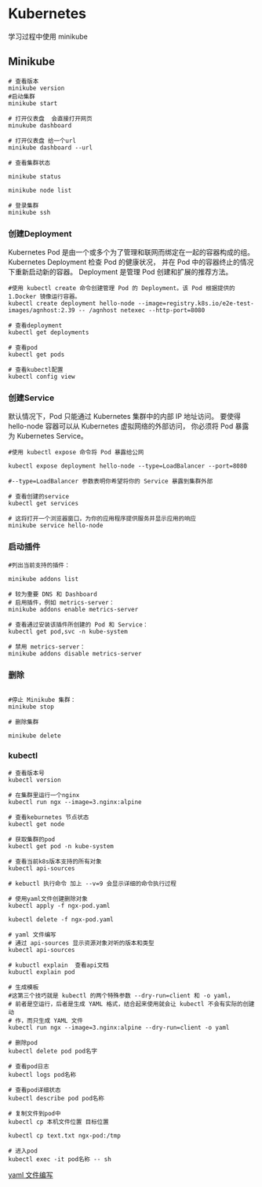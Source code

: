# Kubernetes
学习过程中使用 minikube
## Minikube

```shell
# 查看版本 
minikube version
#启动集群
minikube start

# 打开仪表盘  会直接打开网页
minukube dashboard

# 打开仪表盘 给一个url
minikube dashboard --url

# 查看集群状态

minikube status

minikube node list

# 登录集群
minikube ssh

```



### 创建Deployment
Kubernetes Pod 是由一个或多个为了管理和联网而绑定在一起的容器构成的组。
 Kubernetes Deployment 检查 Pod 的健康状况，
并在 Pod 中的容器终止的情况下重新启动新的容器。 
Deployment 是管理 Pod 创建和扩展的推荐方法。


```shell
#使用 kubectl create 命令创建管理 Pod 的 Deployment。该 Pod 根据提供的 1.Docker 镜像运行容器。
kubectl create deployment hello-node --image=registry.k8s.io/e2e-test-images/agnhost:2.39 -- /agnhost netexec --http-port=8080

# 查看deployment
kubectl get deployments

# 查看pod
kubectl get pods

# 查看kubectl配置
kubectl config view
```

### 创建Service

默认情况下，Pod 只能通过 Kubernetes 集群中的内部 IP 地址访问。 
要使得 hello-node 容器可以从 Kubernetes 虚拟网络的外部访问，
你必须将 Pod 暴露为 Kubernetes Service。

```shell
#使用 kubectl expose 命令将 Pod 暴露给公网

kubectl expose deployment hello-node --type=LoadBalancer --port=8080

#--type=LoadBalancer 参数表明你希望将你的 Service 暴露到集群外部

# 查看创建的service
kubectl get services

# 这将打开一个浏览器窗口，为你的应用程序提供服务并显示应用的响应
minikube service hello-node
```

### 启动插件

```shell
#列出当前支持的插件：

minikube addons list

# 较为重要 DNS 和 Dashboard
# 启用插件，例如 metrics-server：
minikube addons enable metrics-server

# 查看通过安装该插件所创建的 Pod 和 Service：
kubectl get pod,svc -n kube-system

# 禁用 metrics-server：
minikube addons disable metrics-server
```

### 删除 
```shell

#停止 Minikube 集群：
minikube stop

# 删除集群

minikube delete
```

### kubectl
```shell
# 查看版本号
kubectl version

# 在集群里运行一个nginx
kubectl run ngx --image=3.nginx:alpine

# 查看keburnetes 节点状态
kubectl get node

# 获取集群的pod
kubectl get pod -n kube-system

# 查看当前k8s版本支持的所有对象
kubectl api-sources

# kebuctl 执行命令 加上 --v=9 会显示详细的命令执行过程

# 使用yaml文件创建删除对象 
kubectl apply -f ngx-pod.yaml

kubectl delete -f ngx-pod.yaml

# yaml 文件编写
# 通过 api-sources 显示资源对象对听的版本和类型
kubectl api-sources

# kubuctl explain  查看api文档
kubuctl explain pod

# 生成模板
#这第三个技巧就是 kubectl 的两个特殊参数 --dry-run=client 和 -o yaml，
# 前者是空运行，后者是生成 YAML 格式，结合起来使用就会让 kubectl 不会有实际的创建动
# 作，而只生成 YAML 文件
kubectl run ngx --image=3.nginx:alpine --dry-run=client -o yaml

# 删除pod
kubectl delete pod pod名字

# 查看pod日志 
kubectl logs pod名称

# 查看pod详细状态
kubectl describe pod pod名称

# 复制文件到pod中
kubectl cp 本机文件位置 目标位置 

kubectl cp text.txt ngx-pod:/tmp

# 进入pod
kubectl exec -it pod名称 -- sh
```
[yaml 文件编写](3.yaml.md)
